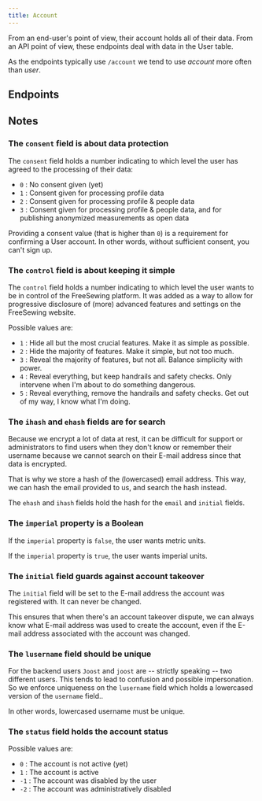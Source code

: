 ```yaml
---
title: Account
---
```


From an end-user's point of view, their account holds all of their data. From
an API point of view, these endpoints deal with data in the User table.

As the endpoints typically use `/account` we tend to use _account_ more often
than _user_.

## Endpoints

<ReadMore />

## Notes

### The `consent` field is about data protection

The `consent` field holds a number indicating to which level the user has
agreed to the processing of their data:

- `0` : No consent given (yet)
- `1` : Consent given for processing profile data
- `2` : Consent given for processing profile & people data
- `3` : Consent given for processing profile & people data, and for publishing
  anonymized measurements as open data

Providing a consent value (that is higher than `0`) is a requirement for
confirming a User account.  In other words, without sufficient consent, you
can't sign up.

### The `control` field is about keeping it simple

The `control` field holds a number indicating to which level the user wants to
be in control of the FreeSewing platform.  It was added as a way to allow for
progressive disclosure of (more) advanced features and settings on the
FreeSewing website.

Possible values are:

- `1` : Hide all but the most crucial features. Make it as simple as possible.
- `2` : Hide the majority of features. Make it simple, but not too much.
- `3` : Reveal the majority of features, but not all. Balance simplicity with
  power.
- `4` : Reveal everything, but keep handrails and safety checks. Only intervene
  when I'm about to do something dangerous.
- `5` : Reveal everything, remove the handrails and safety checks. Get out of
  my way, I know what I'm doing.

### The `ihash` and `ehash` fields are for search

Because we encrypt a lot of data at rest, it can be difficult for support or
administrators to find users when they don't know or remember their username
because we cannot search on their E-mail address since that data is encrypted.

That is why we store a hash of the (lowercased) email address. This way, we can
hash the email provided to us, and search the hash instead.

The `ehash` and `ihash` fields hold the hash for the `email` and `initial`
fields.

### The `imperial` property is a Boolean

If the `imperial` property is `false`, the user wants metric units.

If the `imperial` property is `true`, the user wants imperial units.

### The `initial` field guards against account takeover

The `initial` field will be set to the E-mail address the account was
registered with.  It can never be changed.

This ensures that when there's an account takeover dispute, we can always know
what E-mail address was used to create the account, even if the E-mail address
associated with the account was changed.

### The `lusername` field should be unique

For the backend users `Joost` and `joost` are -- strictly speaking -- two
different users.  This tends to lead to confusion and possible impersonation.
So we enforce uniqueness on the `lusername` field which holds a lowercased
version of the `username` field..

In other words, lowercased username must be unique.

### The `status` field holds the account status

Possible values are:

- `0` : The account is not active (yet)
- `1` : The account is active
- `-1` : The account was disabled by the user
- `-2` : The account was administratively disabled

